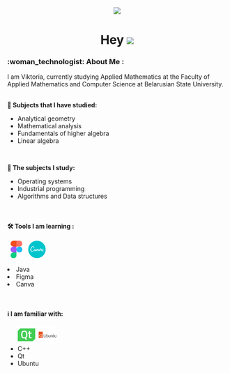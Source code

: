 <div id="header" align="center">
  <img src="https://i.giphy.com/media/v1.Y2lkPTc5MGI3NjExbW9vb25uMmxzeWV2MXdnbWxkZHNoaGE4OXI2cG4ydWd2NTM3M3R5aCZlcD12MV9pbnRlcm5hbF9naWZfYnlfaWQmY3Q9Zw/hpXdHPfFI5wTABdDx9/giphy.gif" width="100"/>


<h1>
<b> Hey </b>
  <img src="https://media.giphy.com/media/hvRJCLFzcasrR4ia7z/giphy.gif" width="30px"/>
</h1>
</div>
 
<h3>:woman_technologist: About Me :</h3>
<p>I am Viktoria, currently studying Applied Mathematics at the Faculty of Applied Mathematics and Computer Science at Belarusian State University.
<br><br>

<p><strong>📖 Subjects that I have studied:</strong></p>
<ul>
  <li>Analytical geometry</li>
  <li>Mathematical analysis</li>
  <li>Fundamentals of higher algebra</li>
  <li>Linear algebra</li>
</ul>

<br>

<p><strong>📖 The subjects I study:</strong></p>
<ul>
  <li>Operating systems</li>
  <li>Industrial programming</li>
  <li>Algorithms and Data structures</li>
</ul>

<br>

<h4>🛠️ Tools I am learning : </h4>
 <p>
   <img src="https://github.com/devicons/devicon/blob/master/icons/figma/figma-original.svg" title="Figma" alt="Figma" width="40" height="40"/>&nbsp;
  <img src="https://github.com/devicons/devicon/blob/master/icons/canva/canva-original.svg" title="Canva" alt="Canva" width="40" height="40"/>&nbsp;
<li>Java</li>
<li>Figma</li>
<li>Canva</li>
</p>

<br>

 <h4> ℹ️ I am familiar with:</h4> 
<ul>
  <img src="https://github.com/devicons/devicon/blob/master/icons/qt/qt-original.svg" title="Qt" alt="Qt" width="40" height="40"/>&nbsp;
  <img src="https://github.com/devicons/devicon/blob/master/icons/ubuntu/ubuntu-original-wordmark.svg" title="Ubuntu" alt="Ubuntu" width="40" height="40"/>&nbsp;
  <li>C++</li>
  <li>Qt</li>
  <li>Ubuntu</li>

</ul>

